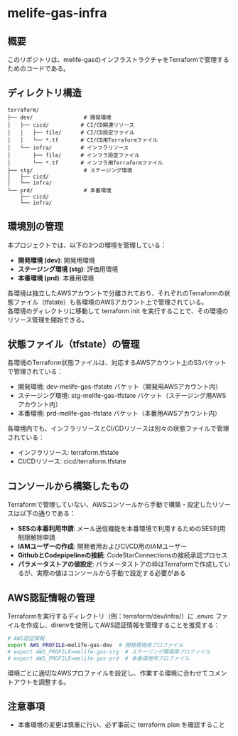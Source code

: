 # melife-gas-infra

## 概要

このリポジトリは、melife-gasのインフラストラクチャをTerraformで管理するためのコードである。

## ディレクトリ構造

```
terraform/
├── dev/                # 開発環境
│   ├── cicd/          # CI/CD関連リソース
│   │   ├── file/      # CI/CD設定ファイル
│   │   └── *.tf       # CI/CD用Terraformファイル
│   └── infra/         # インフラリソース
│       ├── file/      # インフラ設定ファイル
│       └── *.tf       # インフラ用Terraformファイル
├── stg/                # ステージング環境
│   ├── cicd/
│   └── infra/
└── prd/                # 本番環境
    ├── cicd/
    └── infra/
```

## 環境別の管理

本プロジェクトでは、以下の3つの環境を管理している：

- **開発環境 (dev)**: 開発用環境
- **ステージング環境 (stg)**: 評価用環境
- **本番環境 (prd)**: 本番用環境

各環境は独立したAWSアカウントで分離されており、それぞれのTerraformの状態ファイル（tfstate）も各環境のAWSアカウント上で管理されている。  
各環境のディレクトリに移動して terraform init を実行することで、その環境のリソース管理を開始できる。

## 状態ファイル（tfstate）の管理

各環境のTerraform状態ファイルは、対応するAWSアカウント上のS3バケットで管理されている：

- 開発環境: dev-melife-gas-tfstate バケット（開発用AWSアカウント内）
- ステージング環境: stg-melife-gas-tfstate バケット（ステージング用AWSアカウント内）
- 本番環境: prd-melife-gas-tfstate バケット（本番用AWSアカウント内）

各環境内でも、インフラリソースとCI/CDリソースは別々の状態ファイルで管理されている：

- インフラリソース: terraform.tfstate
- CI/CDリソース: cicd/terraform.tfstate

## コンソールから構築したもの

Terraformで管理していない、AWSコンソールから手動で構築・設定したリソースは以下の通りである：

- **SESの本番利用申請**: メール送信機能を本番環境で利用するためのSES利用制限解除申請
- **IAMユーザーの作成**: 開発者用およびCI/CD用のIAMユーザー
- **GithubとCodepipelineの接続**: CodeStarConnectionsの接続承認プロセス
- **パラメータストアの値設定**: パラメータストアの枠はTerraformで作成しているが、実際の値はコンソールから手動で設定する必要がある

## AWS認証情報の管理

Terraformを実行するディレクトリ（例：terraform/dev/infra/）に .envrc ファイルを作成し、direnvを使用してAWS認証情報を管理することを推奨する：

```bash
# AWS認証情報
export AWS_PROFILE=melife-gas-dev  # 開発環境用プロファイル
# export AWS_PROFILE=melife-gas-stg  # ステージング環境用プロファイル
# export AWS_PROFILE=melife-gas-prd  # 本番環境用プロファイル
```

環境ごとに適切なAWSプロファイルを設定し、作業する環境に合わせてコメントアウトを調整する。

## 注意事項

- 本番環境の変更は慎重に行い、必ず事前に terraform plan を確認すること